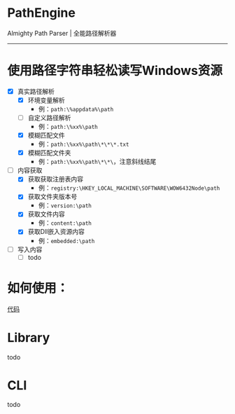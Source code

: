 # PathEngine
Almighty Path Parser | 全能路径解析器

--- 

# 使用路径字符串轻松读写Windows资源
 - [x] 真实路径解析
   - [x] 环境变量解析
      - 例：`path:\%appdata%\path`
   - [ ] 自定义路径解析
      - 例：`path:\%xx%\path`
   - [x] 模糊匹配文件
      - 例：`path:\%xx%\path\*\*\*.txt`
   - [x] 模糊匹配文件夹
      - 例：`path:\%xx%\path\*\*\`，注意斜线结尾
    
 - [ ] 内容获取
   - [x] 获取获取注册表内容
      - 例：`registry:\HKEY_LOCAL_MACHINE\SOFTWARE\WOW6432Node\path`
   - [x] 获取文件夹版本号
        - 例：`version:\path`
   - [x] 获取文件内容
        - 例：`content:\path`
   - [x] 获取Dll嵌入资源内容
        - 例：`embedded:\path`
 - [ ] 写入内容
   - [ ] todo

# 如何使用：

[代码]("https://github.com/DaZiYuan/path-engine/blob/main/src/TestProject/PathResolverTest.cs")

 # Library

 todo
  
 # CLI

 todo

